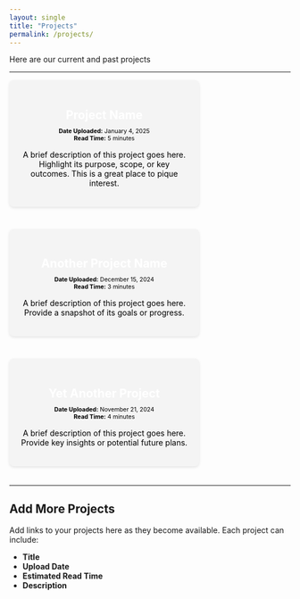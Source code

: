 ```yaml
---
layout: single
title: "Projects"
permalink: /projects/
---
```


Here are our current and past projects

---

<div style="display: flex; flex-wrap: wrap; justify-content: flex-start; gap: 20px;">

<!-- Example Project 1 -->
<div style="background-color: #f4f4f4; padding: 20px; border-radius: 8px; box-shadow: 0 2px 5px rgba(0, 0, 0, 0.1); width: 300px; text-align: center; margin-bottom: 20px;">
  <h3 style="color: white; font-weight: bold; font-size: 1.5em; margin-bottom: 10px;">Project Name</h3>
  <p style="color: black; font-size: 0.75em; margin: 5px 0;">
    <span style="font-weight: bold;">Date Uploaded:</span> January 4, 2025<br>
    <span style="font-weight: bold;">Read Time:</span> 5 minutes
  </p>
  <p style="color: black; font-size: 1em;">
    A brief description of this project goes here. Highlight its purpose, scope, or key outcomes. This is a great place to pique interest.
  </p>
</div>

<!-- Example Project 2 -->
<div style="background-color: #f4f4f4; padding: 20px; border-radius: 8px; box-shadow: 0 2px 5px rgba(0, 0, 0, 0.1); width: 300px; text-align: center; margin-bottom: 20px;">
  <h3 style="color: white; font-weight: bold; font-size: 1.5em; margin-bottom: 10px;">Another Project Name</h3>
  <p style="color: black; font-size: 0.75em; margin: 5px 0;">
    <span style="font-weight: bold;">Date Uploaded:</span> December 15, 2024<br>
    <span style="font-weight: bold;">Read Time:</span> 3 minutes
  </p>
  <p style="color: black; font-size: 1em;">
    A brief description of this project goes here. Provide a snapshot of its goals or progress.
  </p>
</div>

<!-- Example Project 3 -->
<div style="background-color: #f4f4f4; padding: 20px; border-radius: 8px; box-shadow: 0 2px 5px rgba(0, 0, 0, 0.1); width: 300px; text-align: center; margin-bottom: 20px;">
  <h3 style="color: white; font-weight: bold; font-size: 1.5em; margin-bottom: 10px;">Yet Another Project</h3>
  <p style="color: black; font-size: 0.75em; margin: 5px 0;">
    <span style="font-weight: bold;">Date Uploaded:</span> November 21, 2024<br>
    <span style="font-weight: bold;">Read Time:</span> 4 minutes
  </p>
  <p style="color: black; font-size: 1em;">
    A brief description of this project goes here. Provide key insights or potential future plans.
  </p>
</div>

</div>

---

## Add More Projects

Add links to your projects here as they become available. Each project can include:
- **Title**
- **Upload Date**
- **Estimated Read Time**
- **Description**
